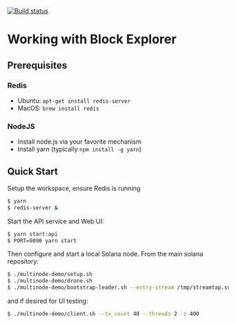 [![Build status][travis-image]][travis-url]

[travis-image]: https://api.travis-ci.org/solana-labs/blockexplorer.svg?branch=master
[travis-url]: https://travis-ci.org/solana-labs/blockexplorer

# Working with Block Explorer

## Prerequisites

### Redis
* Ubuntu: `apt-get install redis-server`
* MacOS: `brew install redis`

### NodeJS
* Install node.js via your favorite mechanism
* Install yarn (typically `npm install -g yarn`)

## Quick Start
Setup the workspace, ensure Redis is running
```bash
$ yarn
$ redis-server &
```

Start the API service and Web UI:
```bash
$ yarn start:api
$ PORT=9090 yarn start
```

Then configure and start a local Solana node.  From the main solana repository:
```bash
$ ./multinode-demo/setup.sh
$ ./multinode-demo/drone.sh
$ ./multinode-demo/bootstrap-leader.sh --entry-stream /tmp/streamtap.sock
```
and if desired for UI testing:
```bash
$ ./multinode-demo/client.sh --tx_count 40 --threads 2 -z 400
```
